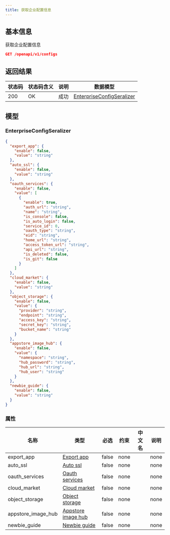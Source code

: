 ```yaml
---
title: 获取企业配置信息
---
```



## 基本信息

获取企业配置信息

```json title="请求路径"
GET /openapi/v1/configs
```

## 返回结果

|状态码|状态码含义|说明|数据模型|
|---|---|---|---|
|200|OK|成功|[EnterpriseConfigSeralizer](#enterpriseconfigseralizer)|


## 模型

### EnterpriseConfigSeralizer

```json
{
  "export_app": {
    "enable": false,
    "value": "string"
  },
  "auto_ssl": {
    "enable": false,
    "value": "string"
  },
  "oauth_services": {
    "enable": false,
    "value": [
      {
        "enable": true,
        "auth_url": "string",
        "name": "string",
        "is_console": false,
        "is_auto_login": false,
        "service_id": 0,
        "oauth_type": "string",
        "eid": "string",
        "home_url": "string",
        "access_token_url": "string",
        "api_url": "string",
        "is_deleted": false,
        "is_git": false
      }
    ]
  },
  "cloud_market": {
    "enable": false,
    "value": "string"
  },
  "object_storage": {
    "enable": false,
    "value": {
      "provider": "string",
      "endpoint": "string",
      "access_key": "string",
      "secret_key": "string",
      "bucket_name": "string"
    }
  },
  "appstore_image_hub": {
    "enable": false,
    "value": {
      "namespace": "string",
      "hub_password": "string",
      "hub_url": "string",
      "hub_user": "string"
    }
  },
  "newbie_guide": {
    "enable": false,
    "value": "string"
  }
}

```

### 属性

|名称|类型|必选|约束|中文名|说明|
|---|---|---|---|---|---|
|export_app|[Export app](#schemaexport%20app)|false|none||none|
|auto_ssl|[Auto ssl](#schemaauto%20ssl)|false|none||none|
|oauth_services|[Oauth services](#schemaoauth%20services)|false|none||none|
|cloud_market|[Cloud market](#schemacloud%20market)|false|none||none|
|object_storage|[Object storage](#schemaobject%20storage)|false|none||none|
|appstore_image_hub|[Appstore image hub](#schemaappstore%20image%20hub)|false|none||none|
|newbie_guide|[Newbie guide](#schemanewbie%20guide)|false|none||none|
